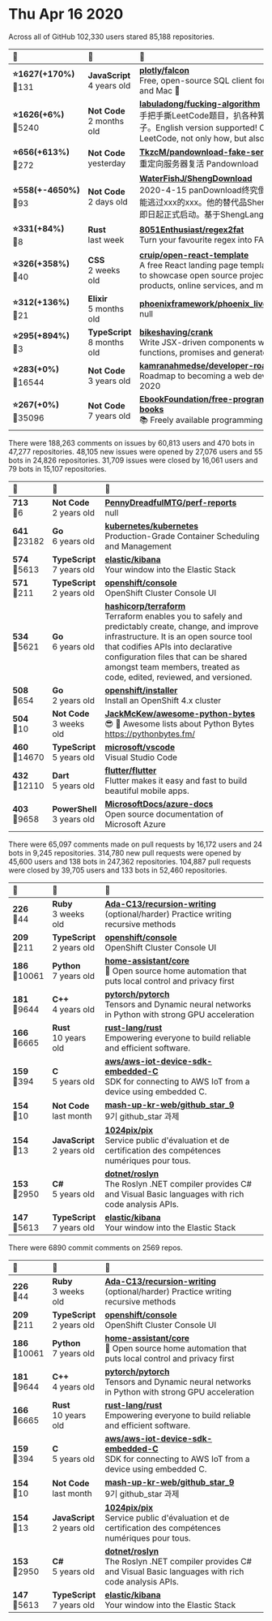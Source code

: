 # Thu Apr 16 2020

Across all of GitHub 102,330 users stared 
85,188 repositories. 

| :page_with_curl: | :calendar: | :page_with_curl: |
| :--- | :--- | :--- |
| **:star:1627(+170%)**<br>:twisted_rightwards_arrows:131 | **JavaScript**<br>4 years old | **[plotly/falcon](https://github.com/plotly/falcon)**<br>Free, open-source SQL client for Windows and Mac 🦅 |
| **:star:1626(+6%)**<br>:twisted_rightwards_arrows:5240 | **Not Code**<br>2 months old | **[labuladong/fucking-algorithm](https://github.com/labuladong/fucking-algorithm)**<br>手把手撕LeetCode题目，扒各种算法套路的裤子。English version supported! Crack LeetCode, not only how, but also why.  |
| **:star:656(+613%)**<br>:twisted_rightwards_arrows:272 | **Not Code**<br>yesterday | **[TkzcM/pandownload-fake-server](https://github.com/TkzcM/pandownload-fake-server)**<br>重定向服务器复活 Pandownload |
| **:star:558(+-4650%)**<br>:twisted_rightwards_arrows:93 | **Not Code**<br>2 days old | **[WaterFishJ/ShengDownload](https://github.com/WaterFishJ/ShengDownload)**<br>2020-4-15 panDownload终究倒下，还是没能逃过xxx的xxx。他的替代品ShengDownload即日起正式启动。基于ShengLang开发，跨平台 |
| **:star:331(+84%)**<br>:twisted_rightwards_arrows:8 | **Rust**<br>last week | **[8051Enthusiast/regex2fat](https://github.com/8051Enthusiast/regex2fat)**<br>Turn your favourite regex into FAT32 |
| **:star:326(+358%)**<br>:twisted_rightwards_arrows:40 | **CSS**<br>2 weeks old | **[cruip/open-react-template](https://github.com/cruip/open-react-template)**<br>A free React landing page template designed to showcase open source projects, SaaS products, online services, and more. Made by |
| **:star:312(+136%)**<br>:twisted_rightwards_arrows:21 | **Elixir**<br>5 months old | **[phoenixframework/phoenix_live_dashboard](https://github.com/phoenixframework/phoenix_live_dashboard)**<br>null |
| **:star:295(+894%)**<br>:twisted_rightwards_arrows:3 | **TypeScript**<br>8 months old | **[bikeshaving/crank](https://github.com/bikeshaving/crank)**<br>Write JSX-driven components with functions, promises and generators. |
| **:star:283(+0%)**<br>:twisted_rightwards_arrows:16544 | **Not Code**<br>3 years old | **[kamranahmedse/developer-roadmap](https://github.com/kamranahmedse/developer-roadmap)**<br>Roadmap to becoming a web developer in 2020 |
| **:star:267(+0%)**<br>:twisted_rightwards_arrows:35096 | **Not Code**<br>7 years old | **[EbookFoundation/free-programming-books](https://github.com/EbookFoundation/free-programming-books)**<br>:books: Freely available programming books |

There were 188,263 comments on issues by 60,813 users and 470 bots in 47,277 repositories.
48,105 new issues were opened by 27,076 users and 55 bots in 24,826 repositories.
31,709 issues were closed by 16,061 users and 79 bots in 15,107 repositories.

| :speech_balloon: | :calendar: | :page_with_curl: |
| :--- | :--- | :--- |
| **713**<br>:twisted_rightwards_arrows:6 | **Not Code**<br>2 years old | **[PennyDreadfulMTG/perf-reports](https://github.com/PennyDreadfulMTG/perf-reports)**<br>null |
| **641**<br>:twisted_rightwards_arrows:23182 | **Go**<br>6 years old | **[kubernetes/kubernetes](https://github.com/kubernetes/kubernetes)**<br>Production-Grade Container Scheduling and Management |
| **574**<br>:twisted_rightwards_arrows:5613 | **TypeScript**<br>7 years old | **[elastic/kibana](https://github.com/elastic/kibana)**<br>Your window into the Elastic Stack |
| **571**<br>:twisted_rightwards_arrows:211 | **TypeScript**<br>2 years old | **[openshift/console](https://github.com/openshift/console)**<br>OpenShift Cluster Console UI |
| **534**<br>:twisted_rightwards_arrows:5621 | **Go**<br>6 years old | **[hashicorp/terraform](https://github.com/hashicorp/terraform)**<br>Terraform enables you to safely and predictably create, change, and improve infrastructure. It is an open source tool that codifies APIs into declarative configuration files that can be shared amongst team members, treated as code, edited, reviewed, and versioned. |
| **508**<br>:twisted_rightwards_arrows:654 | **Go**<br>2 years old | **[openshift/installer](https://github.com/openshift/installer)**<br>Install an OpenShift 4.x cluster |
| **504**<br>:twisted_rightwards_arrows:10 | **Not Code**<br>3 weeks old | **[JackMcKew/awesome-python-bytes](https://github.com/JackMcKew/awesome-python-bytes)**<br>😎 🐍 Awesome lists about Python Bytes https://pythonbytes.fm/ |
| **460**<br>:twisted_rightwards_arrows:14670 | **TypeScript**<br>5 years old | **[microsoft/vscode](https://github.com/microsoft/vscode)**<br>Visual Studio Code |
| **432**<br>:twisted_rightwards_arrows:12110 | **Dart**<br>5 years old | **[flutter/flutter](https://github.com/flutter/flutter)**<br>Flutter makes it easy and fast to build beautiful mobile apps. |
| **403**<br>:twisted_rightwards_arrows:9658 | **PowerShell**<br>3 years old | **[MicrosoftDocs/azure-docs](https://github.com/MicrosoftDocs/azure-docs)**<br>Open source documentation of Microsoft Azure |

There were 65,097 comments made on pull requests by 16,172 users and 24 bots in 9,245 repositories.
314,780 new pull requests were opened by 45,600 users and 138 bots in 247,362 repositories.
104,887 pull requests were closed by 39,705 users and 133 bots in 52,460 repositories.

| :speech_balloon: | :calendar: | :page_with_curl: |
| :--- | :--- | :--- |
| **226**<br>:twisted_rightwards_arrows:44 | **Ruby**<br>3 weeks old | **[Ada-C13/recursion-writing](https://github.com/Ada-C13/recursion-writing)**<br>(optional/harder) Practice writing recursive methods |
| **209**<br>:twisted_rightwards_arrows:211 | **TypeScript**<br>2 years old | **[openshift/console](https://github.com/openshift/console)**<br>OpenShift Cluster Console UI |
| **186**<br>:twisted_rightwards_arrows:10061 | **Python**<br>7 years old | **[home-assistant/core](https://github.com/home-assistant/core)**<br>:house_with_garden: Open source home automation that puts local control and privacy first |
| **181**<br>:twisted_rightwards_arrows:9644 | **C++**<br>4 years old | **[pytorch/pytorch](https://github.com/pytorch/pytorch)**<br>Tensors and Dynamic neural networks in Python with strong GPU acceleration |
| **166**<br>:twisted_rightwards_arrows:6665 | **Rust**<br>10 years old | **[rust-lang/rust](https://github.com/rust-lang/rust)**<br>Empowering everyone to build reliable and efficient software. |
| **159**<br>:twisted_rightwards_arrows:394 | **C**<br>5 years old | **[aws/aws-iot-device-sdk-embedded-C](https://github.com/aws/aws-iot-device-sdk-embedded-C)**<br>SDK for connecting to AWS IoT from a device using embedded C. |
| **154**<br>:twisted_rightwards_arrows:10 | **Not Code**<br>last month | **[mash-up-kr-web/github_star_9](https://github.com/mash-up-kr-web/github_star_9)**<br>9기 github_star 과제 |
| **154**<br>:twisted_rightwards_arrows:13 | **JavaScript**<br>2 years old | **[1024pix/pix](https://github.com/1024pix/pix)**<br>Service public d'évaluation et de certification des compétences numériques pour tous. |
| **153**<br>:twisted_rightwards_arrows:2950 | **C#**<br>5 years old | **[dotnet/roslyn](https://github.com/dotnet/roslyn)**<br>The Roslyn .NET compiler provides C# and Visual Basic languages with rich code analysis APIs. |
| **147**<br>:twisted_rightwards_arrows:5613 | **TypeScript**<br>7 years old | **[elastic/kibana](https://github.com/elastic/kibana)**<br>Your window into the Elastic Stack |

There were 6890 commit comments on 2569 repos.

| :speech_balloon: | :calendar: | :page_with_curl: |
| :--- | :--- | :--- |
| **226**<br>:twisted_rightwards_arrows:44 | **Ruby**<br>3 weeks old | **[Ada-C13/recursion-writing](https://github.com/Ada-C13/recursion-writing)**<br>(optional/harder) Practice writing recursive methods |
| **209**<br>:twisted_rightwards_arrows:211 | **TypeScript**<br>2 years old | **[openshift/console](https://github.com/openshift/console)**<br>OpenShift Cluster Console UI |
| **186**<br>:twisted_rightwards_arrows:10061 | **Python**<br>7 years old | **[home-assistant/core](https://github.com/home-assistant/core)**<br>:house_with_garden: Open source home automation that puts local control and privacy first |
| **181**<br>:twisted_rightwards_arrows:9644 | **C++**<br>4 years old | **[pytorch/pytorch](https://github.com/pytorch/pytorch)**<br>Tensors and Dynamic neural networks in Python with strong GPU acceleration |
| **166**<br>:twisted_rightwards_arrows:6665 | **Rust**<br>10 years old | **[rust-lang/rust](https://github.com/rust-lang/rust)**<br>Empowering everyone to build reliable and efficient software. |
| **159**<br>:twisted_rightwards_arrows:394 | **C**<br>5 years old | **[aws/aws-iot-device-sdk-embedded-C](https://github.com/aws/aws-iot-device-sdk-embedded-C)**<br>SDK for connecting to AWS IoT from a device using embedded C. |
| **154**<br>:twisted_rightwards_arrows:10 | **Not Code**<br>last month | **[mash-up-kr-web/github_star_9](https://github.com/mash-up-kr-web/github_star_9)**<br>9기 github_star 과제 |
| **154**<br>:twisted_rightwards_arrows:13 | **JavaScript**<br>2 years old | **[1024pix/pix](https://github.com/1024pix/pix)**<br>Service public d'évaluation et de certification des compétences numériques pour tous. |
| **153**<br>:twisted_rightwards_arrows:2950 | **C#**<br>5 years old | **[dotnet/roslyn](https://github.com/dotnet/roslyn)**<br>The Roslyn .NET compiler provides C# and Visual Basic languages with rich code analysis APIs. |
| **147**<br>:twisted_rightwards_arrows:5613 | **TypeScript**<br>7 years old | **[elastic/kibana](https://github.com/elastic/kibana)**<br>Your window into the Elastic Stack |

